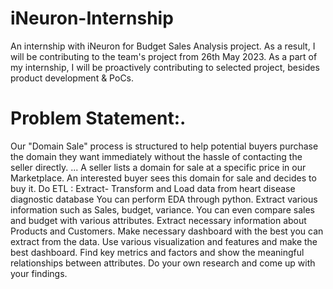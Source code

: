 # iNeuron-Internship
An internship with iNeuron for Budget Sales Analysis project. As a result, I will be contributing to the team's project from 26th May 2023. As a part of my internship, I will be proactively contributing to selected project, besides product development &amp; PoCs.

# Problem Statement:.
Our "Domain Sale" process is structured to help potential buyers purchase the domain they want immediately without the hassle of contacting the seller directly. ... A seller lists a domain for sale at a specific price in our Marketplace. An interested buyer sees this domain for sale and decides to buy it. Do ETL : Extract- Transform and Load data from heart disease diagnostic database You can perform EDA through python. Extract various information such as Sales, budget, variance. You can even compare sales and budget with various attributes. Extract necessary information about Products and Customers. Make necessary dashboard with the best you can extract from the data.
Use various visualization and features and make the best dashboard.
Find key metrics and factors and show the meaningful relationships between attributes.
Do your own research and come up with your findings.

